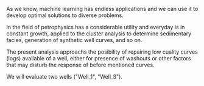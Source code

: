 As we know, machine learning has endless applications and we can use it to develop optimal solutions to diverse problems.

In the field of petrophysics has a considerable utility and everyday is in constant growth, applied to the cluster analysis to determine sedimentary facies, generation of synthetic well curves, and so on.

The present analysis approachs the posibility of repairing low cuality curves (logs) available of a well, either for presence of washouts or other factors that may disturb the response of before mentioned curves.

We will evaluate two wells ("Well_1", "Well_3").